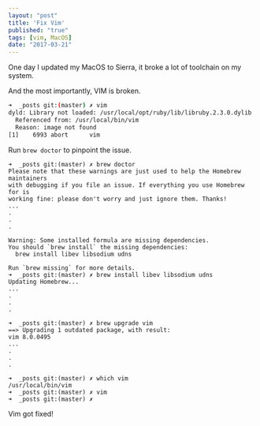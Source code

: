 ```yaml
---
layout: "post"
title: 'Fix Vim'
published: "true"
tags: [vim, MacOS]
date: "2017-03-21"
---
```


One day I updated my MacOS to Sierra, it broke a lot of toolchain on my system.

And the most importantly, VIM is broken.

```sh
➜  _posts git:(master) ✗ vim
dyld: Library not loaded: /usr/local/opt/ruby/lib/libruby.2.3.0.dylib
  Referenced from: /usr/local/bin/vim
  Reason: image not found
[1]    6993 abort      vim
```

Run `brew doctor` to pinpoint the issue.

```
➜  _posts git:(master) ✗ brew doctor
Please note that these warnings are just used to help the Homebrew maintainers
with debugging if you file an issue. If everything you use Homebrew for is
working fine: please don't worry and just ignore them. Thanks!
...
.
.
.

Warning: Some installed formula are missing dependencies.
You should `brew install` the missing dependencies:
  brew install libev libsodium udns

Run `brew missing` for more details.
➜  _posts git:(master) ✗ brew install libev libsodium udns
Updating Homebrew...
...
.
.
.

➜  _posts git:(master) ✗ brew upgrade vim
==> Upgrading 1 outdated package, with result:
vim 8.0.0495
...
.
.
.

➜  _posts git:(master) ✗ which vim
/usr/local/bin/vim
➜  _posts git:(master) ✗ vim
➜  _posts git:(master) ✗
```

Vim got fixed!